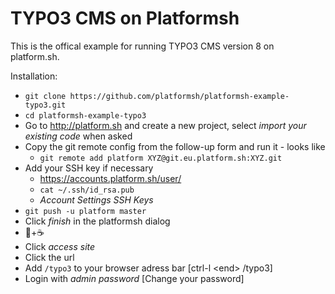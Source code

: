 TYPO3 CMS on Platformsh
=====
This is the offical example for running TYPO3 CMS version 8 on platform.sh.

Installation:
* `git clone https://github.com/platformsh/platformsh-example-typo3.git`
* `cd platformsh-example-typo3`
* Go to http://platform.sh and create a new project, select *import your existing code* when asked
* Copy the git remote config from the follow-up form and run it - looks like
  * `git remote add platform XYZ@git.eu.platform.sh:XYZ.git`
* Add your SSH key if necessary
  * https://accounts.platform.sh/user/
  * `cat ~/.ssh/id_rsa.pub`
  * *Account Settings* *SSH Keys*
* `git push -u platform master`
* Click *finish* in the platformsh dialog
* 🐢+☕️
* Click *access site*
* Click the url
* Add `/typo3` to your browser adress bar [ctrl-l \<end\> /typo3]
* Login with *admin* *password* [Change your password]
